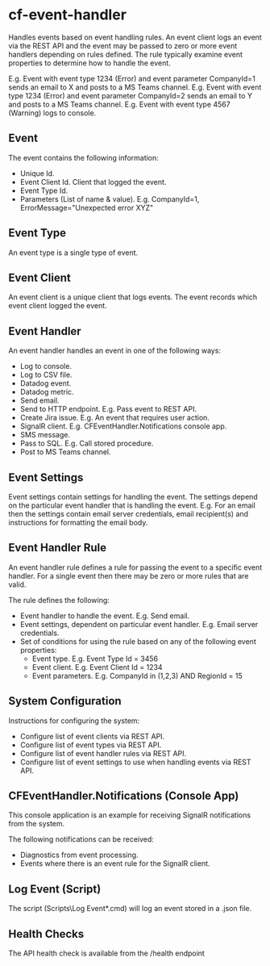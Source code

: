 # cf-event-handler

Handles events based on event handling rules. An event client logs an event via the REST API and the event may
be passed to zero or more event handlers depending on rules defined. The rule typically examine event properties
to determine how to handle the event.

E.g. Event with event type 1234 (Error) and event parameter CompanyId=1 sends an email to X and posts to a MS Teams channel.
E.g. Event with event type 1234 (Error) and event parameter CompanyId=2 sends an email to Y and posts to a MS Teams channel.
E.g. Event with event type 4567 (Warning) logs to console.

Event
-----
The event contains the following information:
- Unique Id.
- Event Client Id. Client that logged the event.
- Event Type Id.
- Parameters (List of name & value). E.g. CompanyId=1, ErrorMessage="Unexpected error XYZ"

Event Type
----------
An event type is a single type of event.

Event Client
------------
An event client is a unique client that logs events. The event records which event client logged the event.

Event Handler
-------------
An event handler handles an event in one of the following ways:
- Log to console.
- Log to CSV file.
- Datadog event.
- Datadog metric.
- Send email.
- Send to HTTP endpoint. E.g. Pass event to REST API.
- Create Jira issue. E.g. An event that requires user action.
- SignalR client. E.g. CFEventHandler.Notifications console app.
- SMS message.
- Pass to SQL. E.g. Call stored procedure.
- Post to MS Teams channel.

Event Settings
--------------
Event settings contain settings for handling the event. The settings depend on the particular event handler
that is handling the event. E.g. For an email then the settings contain email server credentials, email recipient(s) 
and instructions for formatting the email body.

Event Handler Rule
------------------
An event handler rule defines a rule for passing the event to a specific event handler. For a single event then
there may be zero or more rules that are valid.

The rule defines the following:
- Event handler to handle the event. E.g. Send email.
- Event settings, dependent on particular event handler. E.g. Email server credentials.
- Set of conditions for using the rule based on any of the following event properties:
	- Event type. E.g. Event Type Id = 3456
	- Event client. E.g. Event Client Id = 1234
	- Event parameters. E.g. CompanyId in (1,2,3) AND RegionId = 15
	
System Configuration
--------------------
Instructions for configuring the system:
- Configure list of event clients via REST API.
- Configure list of event types via REST API.
- Configure list of event handler rules via REST API.
- Configure list of event settings to use when handling events via REST API.

CFEventHandler.Notifications (Console App)
------------------------------------------
This console application is an example for receiving SignalR notifications from the system.

The following notifications can be received:
- Diagnostics from event processing.
- Events where there is an event rule for the SignalR client.

Log Event (Script)
------------------
The script (Scripts\Log Event\*.cmd) will log an event stored in a .json file.

Health Checks
-------------
The API health check is available from the /health endpoint

